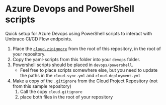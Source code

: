 # Azure Devops and PowerShell scripts
Quick setup for Azure Devops using PowerShell scripts to interact with Umbraco CI/CD Flow endpoints.

1. Place the [`cloud.zipignore`](../../cloud.zipignore) from the root of this repository, in the root of your repository.
2. Copy the yaml-scripts from this folder into your `devops` folder.
3. Powershell scripts should be placed in `devops/powershell`.
    - Feel free to place scripts somewhere else, but you need to update the paths in the `cloud-sync.yml` and `cloud-deployment.yml`
4. Make a copy of the `.gitignore` from the Cloud Project Repository (not from this sample repository)
    1. Call the copy `cloud.gitignore`
    2. place both files in the root of your repository
